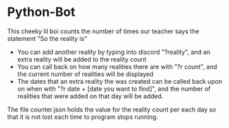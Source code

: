 # Python-Bot

This cheeky lil boi counts the number of times our teacher says the statement "So the reality is"
- You can add another reality by typing into discord "?reality", and an extra reality will be added to the reality count
- You can call back on how many realities there are with "?r count", and the current number of realities will be displayed
- The dates that an extra reality the was created can be called back upon on when with "?r date + [date you want to find]", and the number of realities that were added on that day will be added.

The file counter.json holds the value for the reality count per each day so that it is not lost each time to program stops running.
